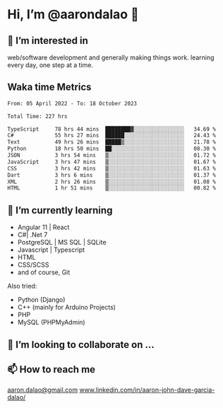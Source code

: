 # __Hi, I’m @aarondalao__ 👋 
## 👀 I’m interested in 
web/software development and generally making things work.
learning every day, one step at a time. 

## Waka time Metrics
<!--START_SECTION:waka-->

```txt
From: 05 April 2022 - To: 18 October 2023

Total Time: 227 hrs

TypeScript     78 hrs 44 mins  ████████▓░░░░░░░░░░░░░░░░   34.69 %
C#             55 hrs 27 mins  ██████░░░░░░░░░░░░░░░░░░░   24.43 %
Text           49 hrs 26 mins  █████▒░░░░░░░░░░░░░░░░░░░   21.78 %
Python         18 hrs 50 mins  ██░░░░░░░░░░░░░░░░░░░░░░░   08.30 %
JSON           3 hrs 54 mins   ▒░░░░░░░░░░░░░░░░░░░░░░░░   01.72 %
JavaScript     3 hrs 47 mins   ▒░░░░░░░░░░░░░░░░░░░░░░░░   01.67 %
CSS            3 hrs 42 mins   ▒░░░░░░░░░░░░░░░░░░░░░░░░   01.63 %
Dart           3 hrs 6 mins    ▒░░░░░░░░░░░░░░░░░░░░░░░░   01.37 %
XML            2 hrs 26 mins   ▒░░░░░░░░░░░░░░░░░░░░░░░░   01.08 %
HTML           1 hr 51 mins    ▒░░░░░░░░░░░░░░░░░░░░░░░░   00.82 %
```

<!--END_SECTION:waka-->

## 🌱 I’m currently learning 

- Angular 11 | React 
- C#| .Net 7
- PostgreSQL | MS SQL | SQLite
- Javascript | Typescript
- HTML 
- CSS/SCSS
- and of course, Git 


Also tried:
- Python (Django)
- C++ (mainly for Arduino Projects)
- PHP
- MySQL (PHPMyAdmin)


## 💞️ I’m looking to collaborate on ...

## 📫 How to reach me 
aaron.dalao@gmail.com
www.linkedin.com/in/aaron-john-dave-garcia-dalao/

<!---
aarondalao/aarondalao is a ✨ special ✨ repository because its `README.md` (this file) appears on your GitHub profile.
You can click the Preview link to take a look at your changes.
--->
